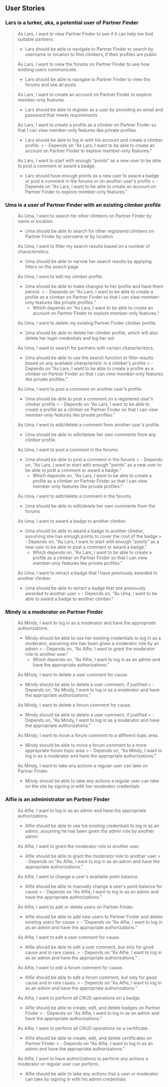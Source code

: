 ## User Stories

### Lars is a lurker, aka, a potential user of Partner Finder

> As Lars, I want to view Partner Finder to see if it can help me find suitable partners.
> - Lars should be able to navigate to Partner Finder to search by username or location to find climbers, if their profiles are public

> As Lars, I want to view the forums on Partner Finder to see how existing users communicate.
> - Lars should be able to navigate to Partner Finder to view the forums and see all posts

> As Lars, I want to create an account on Partner Finder to explore member-only features.
> - Lars should be able to register as a user by providing an email and password that meets requirements

> As Lars, I want to create a profile as a climber on Partner Finder so that I can view member-only features like private profiles.
> - Lars should be able to log in with his account and create a climber profile.
    >   - Depends on "As Lars, I want to be able to create an account on Partner Finder to explore member-only features."

> As Lars, I want to start with enough "points" as a new user to be able to post a comment or award a badge.
> - Lars should have enough points as a new user to award a badge or post a comment in the forums or on another user's profile
    >   - Depends on "As Lars, I want to be able to create an account on Partner Finder to explore member-only features."

### Uma is a user of Partner Finder with an existing climber profile

> As Uma, I want to search for other climbers on Partner Finder by name or location.
> - Uma should be able to search for other registered climbers on Partner Finder by username or by location

> As Uma, I want to filter my search results based on a number of characteristics.
> - Uma should be able to narrow her search results by applying filters on the search page

> As Uma, I want to edit my climber profile.
> - Uma should be able to make changes to her profile and have them persist.
    >   - Depends on "As Lars, I want to be able to create a profile as a climber on Partner Finder so that I can view member-only features like private profiles."
>   - Which depends on "As Lars, I want to be able to create an account on Partner Finder to explore member-only features."

> As Uma, I want to delete my existing Partner Finder climber profile.
> - Uma should be able to delete her climber profile, which will also delete her login credentials and log her out

> As Uma, I want to search for partners with certain characteristics.
> - Uma should be able to use the search function to filter results based on any available characteristic in a climber's profile
    >   - Depends on "As Lars, I want to be able to create a profile as a climber on Partner Finder so that I can view member-only features like private profiles."

> As Uma, I want to post a comment on another user's profile.
> - Uma should be able to post a comment on a registered user's climber profile
    >   - Depends on "As Lars, I want to be able to create a profile as a climber on Partner Finder so that I can view member-only features like private profiles."

> As Uma, I want to edit/delete a comment from another user's profile.
> - Uma should be able to edit/delete her own comments from any climber profile

> As Uma, I want to post a comment in the forums.
> - Uma should be able to post a comment in the forums
    >   - Depends on, "As Lars, I want to start with enough "points" as a new user to be able to post a comment or award a badge."
>   - Which depends on, "As Lars, I want to be able to create a profile as a climber on Partner Finder so that I can view member-only features like private profiles."

> As Uma, I want to edit/delete a comment in the forums.
> - Uma should be able to edit/delete her own comments from the forums

> As Uma, I want to award a badge to another climber.
> - Uma should be able to award a badge to another climber, assuming she has enough points to cover the cost of the badge
    >   - Depends on, "As Lars, I want to start with enough "points" as a new user to be able to post a comment or award a badge."
>   - Which depends on, "As Lars, I want to be able to create a profile as a climber on Partner Finder so that I can view member-only features like private profiles."

> As Uma, I want to retract a badge that I have previously awarded to another climber.
> - Uma should be able to retract a badge that she previously awarded to another user
    >   - Depends on, "As Uma, I want to be able to award a badge to another climber."

### Mindy is a moderator on Partner Finder

> As Mindy, I want to log in as a moderator and have the appropriate authorizations.
> - Mindy should be able to use her existing credentials to log in as a moderator, assuming she has been given a moderator role by an admin
    >   - Depends on, "As Alfie, I want to grant the moderator role to another user."
>   - Which depends on, "As Alfie, I want to log in as an admin and have the appropriate authorizations."

> As Mindy, I want to delete a user comment for cause.
> - Mindy should be able to delete a user comment, if justified
    >   - Depends on, "As Mindy, I want to log in as a moderator and have the appropriate authorizations."

> As Mindy, I want to delete a forum comment for cause.
> - Mindy should be able to delete a user comment, if justified
    >   - Depends on, "As Mindy, I want to log in as a moderator and have the appropriate authorizations."

> As Mindy, I want to move a forum comment to a different topic area.
> - Mindy should be able to move a forum comment to a more appropriate forum topic area
    >   - Depends on, "As Mindy, I want to log in as a moderator and have the appropriate authorizations."

> As Mindy, I want to take any actions a regular user can take on Partner Finder.
> - Mindy should be able to take any actions a regular user can take on the site by signing in with her moderator credentials

### Alfie is an administrator on Partner Finder

> As Alfie, I want to log in as an admin and have the appropriate authorizations.
> - Alfie should be able to use his existing credentials to log in as an admin, assuming he has been given the admin role by another admin

> As Alfie, I want to grant the moderator role to another user.
> - Alfie should be able to grant the moderator role to another user
    >   - Depends on "As Alfie, I want to log in as an admin and have the appropriate authorizations."

> As Alfie, I want to change a user's available point balance.
> - Alfie should be able to manually change a user's point balance for cause
    >   - Depends on "As Alfie, I want to log in as an admin and have the appropriate authorizations."

> As Alfie, I want to add or delete users on Partner Finder.
> - Alfie should be able to add new users to Partner Finder and delete existing users for cause
    >   - "Depends on "As Alfie, I want to log in as an admin and have the appropriate authorizations."

> As Alfie, I want to edit a user comment for cause.
> - Alfie should be able to edit a user comment, but only for good cause and in rare cases.
    >   - Depends on "As Alfie, I want to log in as an admin and have the appropriate authorizations."

> As Alfie, I want to edit a forum comment for cause.
> - Alfie should be able to edit a forum comment, but only for good cause and in rare cases.
    >   - Depends on "As Alfie, I want to log in as an admin and have the appropriate authorizations."

> As Alfie, I want to perform all CRUD operations on a badge.
> - Alfie should be able to create, edit, and delete badges on Partner Finder
    >   - Depends on "As Alfie, I want to log in as an admin and have the appropriate authorizations."

> As Alfie, I want to perform all CRUD operations on a certificate.
> - Alfie should be able to create, edit, and delete certificates on Partner Finder
    >   - Depends on "As Alfie, I want to log in as an admin and have the appropriate authorizations."

> As Alfie, I want to have authorizations to perform any actions a moderator or regular user can perform.
> - Alfie should be able to take any actions that a user or moderator can take by signing in with his admin credentials